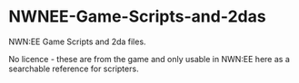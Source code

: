 # NWNEE-Game-Scripts-and-2das
 NWN:EE Game Scripts and 2da files.
 
 No licence - these are from the game and only usable in NWN:EE here as a searchable reference for scripters.
